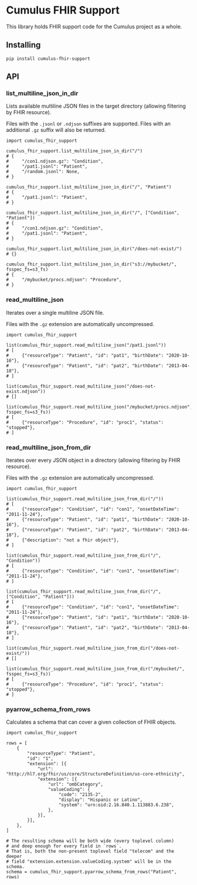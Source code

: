# Cumulus FHIR Support

This library holds FHIR support code for the Cumulus project as a whole.

## Installing

```shell
pip install cumulus-fhir-support
```

## API

### list_multiline_json_in_dir

Lists available multiline JSON files in the target directory
(allowing filtering by FHIR resource).

Files with the `.jsonl` or `.ndjson` suffixes are supported.
Files with an additional `.gz` suffix will also be returned.

```python3
import cumulus_fhir_support

cumulus_fhir_support.list_multiline_json_in_dir("/")
# {
#     "/con1.ndjson.gz": "Condition",
#     "/pat1.jsonl": "Patient",
#     "/random.jsonl": None,
# }

cumulus_fhir_support.list_multiline_json_in_dir("/", "Patient")
# {
#     "/pat1.jsonl": "Patient",
# }

cumulus_fhir_support.list_multiline_json_in_dir("/", ["Condition", "Patient"])
# {
#     "/con1.ndjson.gz": "Condition",
#     "/pat1.jsonl": "Patient",
# }

cumulus_fhir_support.list_multiline_json_in_dir("/does-not-exist/")
# {}

cumulus_fhir_support.list_multiline_json_in_dir("s3://mybucket/", fsspec_fs=s3_fs)
# {
#     "/mybucket/procs.ndjson": "Procedure",
# }
```

### read_multiline_json

Iterates over a single multiline JSON file.

Files with the `.gz` extension are automatically uncompressed.

```python3
import cumulus_fhir_support

list(cumulus_fhir_support.read_multiline_json("/pat1.jsonl"))
# [
#     {"resourceType": "Patient", "id": "pat1", "birthDate": "2020-10-16"},
#     {"resourceType": "Patient", "id": "pat2", "birthDate": "2013-04-18"},
# ]

list(cumulus_fhir_support.read_multiline_json("/does-not-exist.ndjson"))
# []

list(cumulus_fhir_support.read_multiline_json("/mybucket/procs.ndjson", fsspec_fs=s3_fs))
# [
#     {"resourceType": "Procedure", "id": "proc1", "status": "stopped"},
# ]
```

### read_multiline_json_from_dir

Iterates over every JSON object in a directory
(allowing filtering by FHIR resource).

Files with the `.gz` extension are automatically uncompressed.

```python3
import cumulus_fhir_support

list(cumulus_fhir_support.read_multiline_json_from_dir("/"))
# [
#     {"resourceType": "Condition", "id": "con1", "onsetDateTime": "2011-11-24"},
#     {"resourceType": "Patient", "id": "pat1", "birthDate": "2020-10-16"},
#     {"resourceType": "Patient", "id": "pat2", "birthDate": "2013-04-18"},
#     {"description": "not a fhir object"},
# ]

list(cumulus_fhir_support.read_multiline_json_from_dir("/", "Condition"))
# [
#     {"resourceType": "Condition", "id": "con1", "onsetDateTime": "2011-11-24"},
# ]

list(cumulus_fhir_support.read_multiline_json_from_dir("/", ["Condition", "Patient"]))
# [
#     {"resourceType": "Condition", "id": "con1", "onsetDateTime": "2011-11-24"},
#     {"resourceType": "Patient", "id": "pat1", "birthDate": "2020-10-16"},
#     {"resourceType": "Patient", "id": "pat2", "birthDate": "2013-04-18"},
# ]

list(cumulus_fhir_support.read_multiline_json_from_dir("/does-not-exist/"))
# []

list(cumulus_fhir_support.read_multiline_json_from_dir("/mybucket/", fsspec_fs=s3_fs))
# [
#     {"resourceType": "Procedure", "id": "proc1", "status": "stopped"},
# ]
```

### pyarrow_schema_from_rows

Calculates a schema that can cover a given collection of FHIR objects.

```python3
import cumulus_fhir_support

rows = [
    {
        "resourceType": "Patient",
        "id": "1",
        "extension": [{
            "url": "http://hl7.org/fhir/us/core/StructureDefinition/us-core-ethnicity",
            "extension": [{
                "url": "ombCategory",
                "valueCoding": {
                    "code": "2135-2",
                    "display": "Hispanic or Latino",
                    "system": "urn:oid:2.16.840.1.113883.6.238",
                },
            }],
        }],
    },
]

# The resulting schema will be both wide (every toplevel column)
# and deep enough for every field in `rows`.
# That is, both the non-present toplevel field "telecom" and the deeper
# field "extension.extension.valueCoding.system" will be in the schema.
schema = cumulus_fhir_support.pyarrow_schema_from_rows("Patient", rows)
```
